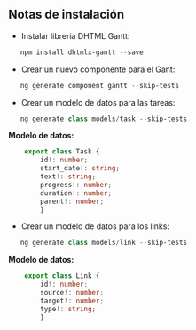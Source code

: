 ## Notas de instalación
- Instalar libreria DHTML Gantt:
```powershell
   npm install dhtmlx-gantt --save
```
- Crear un nuevo componente para el Gant:
```powershell
   ng generate component gantt --skip-tests
```
- Crear un modelo de datos para las tareas:
```powershell
   ng generate class models/task --skip-tests
```
**Modelo de datos:**
```typescript
    export class Task {  
        id!: number;  
        start_date!: string;  
        text!: string;  
        progress!: number;  
        duration!: number;  
        parent!: number;  
        }  
```
- Crear un modelo de datos para los links:
```powershell
   ng generate class models/link --skip-tests
```
**Modelo de datos:**
```typescript
    export class Link {
        id!: number;
        source!: number;
        target!: number;
        type!: string;
        } 
```
    
